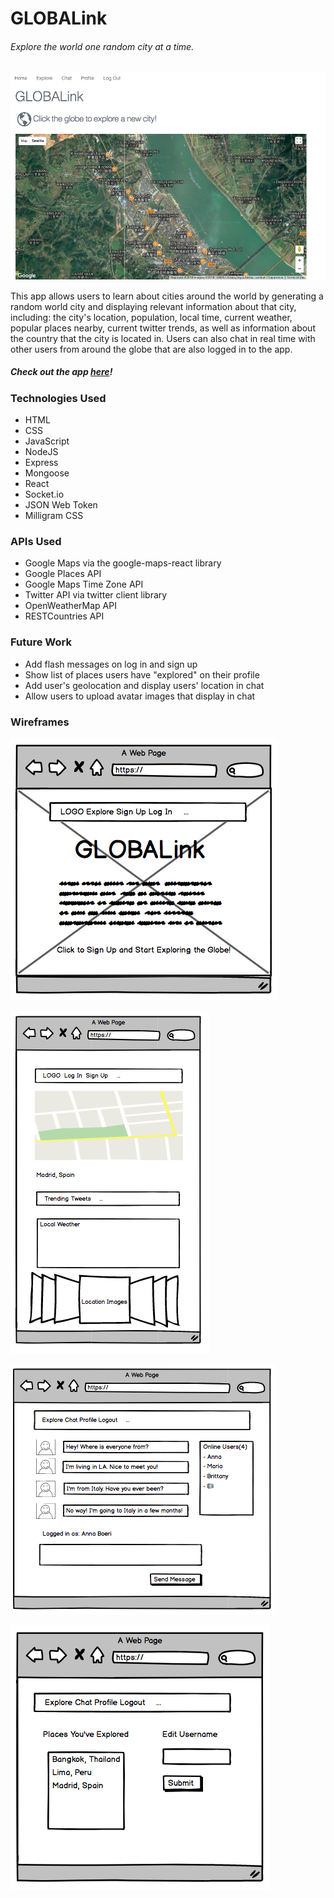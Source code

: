 # GLOBALink

###### Explore the world one random city at a time. 

![app screenshot](images/screenshot.png)

<p>This app allows users to learn about cities around the world by generating a random world city and displaying relevant information about that city, including: the city's location, population, local time, current weather, popular places nearby, current twitter trends, as well as information about the country that the city is located in. Users can also chat in real time with other users from around the globe that are also logged in to the app.</p>

##### Check out the app [here](https://project-4-globalink.herokuapp.com/)!

### Technologies Used
- HTML
- CSS
- JavaScript
- NodeJS
- Express
- Mongoose
- React
- Socket.io
- JSON Web Token
- Milligram CSS


### APIs Used
- Google Maps via the google-maps-react library
- Google Places API
- Google Maps Time Zone API
- Twitter API via twitter client library
- OpenWeatherMap API
- RESTCountries API

### Future Work
- Add flash messages on log in and sign up
- Show list of places users have "explored" on their profile
- Add user's geolocation and display users' location in chat
- Allow users to upload avatar images that display in chat



### Wireframes
![wireframe](images/wireframe1.png)

![wireframe](images/wireframe2.png)

![wireframe](images/wireframe3.png)

![wireframe](images/wireframe4.png)